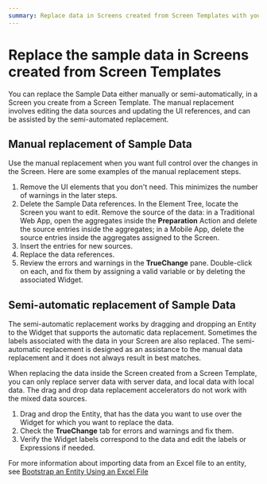 ```yaml
---
summary: Replace data in Screens created from Screen Templates with your data. The replacement can be manual or semi-automatic.
---
```


# Replace the sample data in Screens created from Screen Templates

You can replace the Sample Data either manually or semi-automatically, in a Screen you create from a Screen Template. The manual replacement involves editing the data sources and updating the UI references, and can be assisted by the semi-automated replacement.

## Manual replacement of Sample Data

Use the manual replacement when you want full control over the changes in the Screen. Here are some examples of the manual replacement steps.

1. Remove the UI elements that you don't need. This minimizes the number of warnings in the later steps.
2. Delete the Sample Data references. In the Element Tree, locate the Screen you want to edit. Remove the source of the data: in a Traditional Web App, open the aggregates inside the **Preparation** Action and delete the source entries inside the aggregates; in a Mobile App, delete the source entries inside the aggregates assigned to the Screen.
3. Insert the entries for new sources.
4. Replace the data references.
5. Review the errors and warnings in the **TrueChange** pane. Double-click on each, and fix them by assigning a valid variable or by deleting the associated Widget.

## Semi-automatic replacement of Sample Data

The semi-automatic replacement works by dragging and dropping an Entity to the Widget that supports the automatic data replacement. Sometimes the labels associated with the data in your Screen are also replaced. The semi-automatic replacement is designed as an assistance to the manual data replacement and it does not always result in best matches. 

When replacing the data inside the Screen created from a Screen Template, you can only replace server data with server data, and local data with local data. The drag and drop data replacement accelerators do not work with the mixed data sources.

1. Drag and drop the Entity, that has the data you want to use over the Widget for which you want to replace the data.
2.  Check the **TrueChange** tab for errors and warnings and fix them.
3.  Verify the Widget labels correspond to the data and edit the labels or Expressions if needed.

For more information about importing data from an Excel file to an entity, see [Bootstrap an Entity Using an Excel File](../../data/excel-bootstrap.md)
